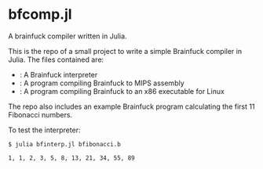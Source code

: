 # bfcomp.jl
A brainfuck compiler written in Julia.

This is the repo of a small project to write a simple Brainfuck
compiler in Julia. The files contained are:

- [](bfinterp.jl): A Brainfuck interpreter
- [](bfcomp.jl): A program compiling Brainfuck to MIPS assembly
- [](bfx86.jl): A program compiling Brainfuck to an x86 executable for Linux

The repo also includes an example Brainfuck program calculating the
first 11 Fibonacci numbers.

To test the interpreter:

`$ julia bfinterp.jl bfibonacci.b`

`1, 1, 2, 3, 5, 8, 13, 21, 34, 55, 89`
